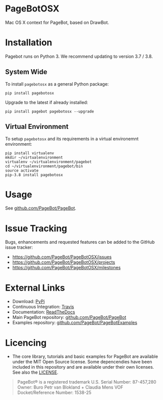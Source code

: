 # PageBotOSX

Mac OS X context for PageBot, based on DrawBot.

# Installation

Pagebot runs on Python 3. We recommend updating to version 3.7 / 3.8.

## System Wide

To install `pagebotosx` as a general Python package:

    pip install pagebotosx

Upgrade to the latest if already installed:

    pip install pagebot pagebotosx --upgrade

## Virtual Environment

To setup `pagebotosx` and its requirements in a virtual environemnt environment:

    pip install virtualenv
    mkdir ~/virtualenvironment
    virtualenv ~/virtualenvironment/pagebot
    cd ~/virtualenvironment/pagebot/bin
    source activate
    pip-3.8 install pagebotosx

# Usage

See [github.com/PageBot/PageBot](https://github.com/PageBot/PageBot).

# Issue Tracking 

Bugs, enhancements and requested features can be added to the GitHub issue tracker:

 * https://github.com/PageBot/PageBotOSX/issues
 * https://github.com/PageBot/PageBotOSX/projects
 * https://github.com/PageBot/PageBotOSX/milestones

# External Links

- Download: [PyPi](https://pypi.org/project/pagebotosx/)
- Continuous Integration: [Travis](https://travis-ci.org/PageBot/PageBotOSX)
- Documentation: [ReadTheDocs](https://pagebotosx.readthedocs.io/en/latest/)
- Main PageBot repository: [github.com/PageBot/PageBot](https://github.com/PageBot/PageBot)
- Examples repository: [github.com/PageBot/PageBotExamples](https://github.com/PageBot/PageBotExamples)

# Licencing

- The core library, tutorials and basic examples for PageBot are available
  under the MIT Open Source license. Some depencendies have been included in
  this repository and are available under their own licenses. See also the
  [LICENSE](https://github.com/PageBot/PageBotOSX/blob/master/LICENSE.md).

> PageBot® is a registered trademark 
> U.S. Serial Number: 87-457,280
> Owner: Buro Petr van Blokland + Claudia Mens VOF
> Docket/Reference Number: 1538-25     
